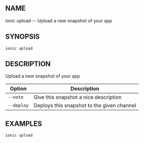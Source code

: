 
## NAME
ionic upload -- Upload a new snapshot of your app
  
## SYNOPSIS
    ionic upload 
  
## DESCRIPTION
Upload a new snapshot of your app





Option | Description
------ | ----------
`--note` | Give this snapshot a nice description
`--deploy` | Deploys this snapshot to the given channel

## EXAMPLES
    ionic upload 
